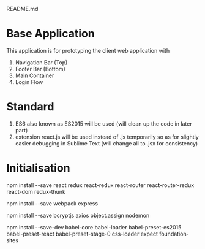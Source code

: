 README.md
# Base Application 

This application is for prototyping the client web application with

1) Navigation Bar (Top)
2) Footer Bar (Bottom)
3) Main Container 
4) Login Flow

# Standard
1) ES6 also known as ES2015 will be used (will clean up the code in later part)
2) extension react.js will be used instead of .js temporarily so as for slightly easier debugging in Sublime Text (will change all to .jsx for consistency)


# Initialisation 
npm install --save react redux react-redux react-router react-router-redux react-dom redux-thunk

npm install --save webpack express 

npm install --save bcryptjs axios object.assign nodemon

npm install --save-dev babel-core babel-loader babel-preset-es2015 babel-preset-react babel-preset-stage-0 css-loader expect foundation-sites

